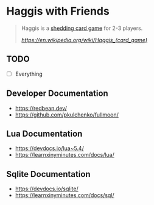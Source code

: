 # Haggis with Friends

> Haggis is a [shedding card game](https://en.wikipedia.org/wiki/Card_game#Shedding_games) for 2-3 players.
>
> _https://en.wikipedia.org/wiki/Haggis_(card_game)_

## TODO
- [ ] Everything

## Developer Documentation
- https://redbean.dev/
- https://github.com/pkulchenko/fullmoon/

## Lua Documentation
- https://devdocs.io/lua~5.4/
- https://learnxinyminutes.com/docs/lua/

## Sqlite Documentation
- https://devdocs.io/sqlite/
- https://learnxinyminutes.com/docs/sql/
